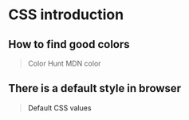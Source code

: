 # CSS introduction

## How to find good colors
> Color Hunt
> MDN color

## There is a default style in browser
> <a link="https://www.w3schools.com/cssref/css_default_values.asp">Default CSS values</a>